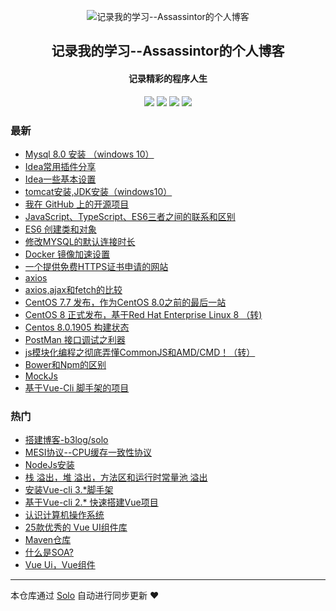 <p align="center"><img alt="记录我的学习--Assassintor的个人博客" src="https://static.b3log.org/images/brand/solo-32.png"></p><h2 align="center">
记录我的学习--Assassintor的个人博客
</h2>

<h4 align="center">记录精彩的程序人生</h4>
<p align="center"><a title="记录我的学习--Assassintor的个人博客" target="_blank" href="https://github.com/Assassintor/solo-blog"><img src="https://img.shields.io/github/last-commit/Assassintor/solo-blog.svg?style=flat-square&color=FF9900"></a>
<a title="GitHub repo size in bytes" target="_blank" href="https://github.com/Assassintor/solo-blog"><img src="https://img.shields.io/github/repo-size/Assassintor/solo-blog.svg?style=flat-square"></a>
<a title="Solo Version" target="_blank" href="https://github.com/b3log/solo/releases"><img src="https://img.shields.io/badge/solo-3.6.5-f1e05a.svg?style=flat-square&color=blueviolet"></a>
<a title="Hits" target="_blank" href="https://github.com/b3log/hits"><img src="https://hits.b3log.org/Assassintor/solo-blog.svg"></a></p>

### 最新

* [Mysql 8.0 安装 （windows 10）](https://www.viif.cn/articles/2019/11/15/1573749848270.html)
* [Idea常用插件分享](https://www.viif.cn/articles/2019/11/09/1573231845555.html)
* [Idea一些基本设置](https://www.viif.cn/articles/2019/11/09/1573229767353.html)
* [tomcat安装,JDK安装（windows10）](https://www.viif.cn/articles/2019/11/08/1573224356366.html)
* [我在 GitHub 上的开源项目](https://www.viif.cn/my-github-repos)
* [JavaScript、TypeScript、ES6三者之间的联系和区别](https://www.viif.cn/articles/2019/09/28/1569655535273.html)
* [ES6 创建类和对象](https://www.viif.cn/articles/2019/09/28/1569635783690.html)
* [修改MYSQL的默认连接时长](https://www.viif.cn/articles/2019/09/27/1569591013444.html)
* [Docker 镜像加速设置](https://www.viif.cn/articles/2019/09/27/1569575996589.html)
* [一个提供免费HTTPS证书申请的网站](https://www.viif.cn/articles/2019/09/26/1569427855455.html)
* [axios](https://www.viif.cn/articles/2019/09/25/1569423029640.html)
* [axios,ajax和fetch的比较](https://www.viif.cn/articles/2019/09/25/1569422977695.html)
* [CentOS 7.7 发布，作为CentOS 8.0之前的最后一站](https://www.viif.cn/articles/2019/09/25/1569420798963.html)
* [CentOS 8 正式发布，基于Red Hat Enterprise Linux 8 （转)](https://www.viif.cn/articles/2019/09/25/1569420713857.html)
* [ Centos 8.0.1905 构建状态](https://www.viif.cn/articles/2019/09/25/1569420469430.html)
* [PostMan 接口调试之利器](https://www.viif.cn/articles/2019/09/25/1569387827278.html)
* [js模块化编程之彻底弄懂CommonJS和AMD/CMD！（转）](https://www.viif.cn/articles/2019/09/25/1569386937054.html)
* [Bower和Npm的区别](https://www.viif.cn/articles/2019/09/25/1569385817595.html)
* [MockJs](https://www.viif.cn/articles/2019/09/25/1569385578257.html)
* [基于Vue-Cli 脚手架的项目](https://www.viif.cn/articles/2019/09/25/1569382960429.html)

### 热门

* [搭建博客-b3log/solo](https://www.viif.cn/articles/2019/09/23/1569210882369.html)
* [MESI协议--CPU缓存一致性协议](https://www.viif.cn/articles/2019/09/23/1569226776013.html)
* [NodeJs安装](https://www.viif.cn/articles/2019/09/23/1569222313059.html)
* [栈 溢出，堆 溢出，方法区和运行时常量池 溢出](https://www.viif.cn/articles/2019/09/23/1569226441007.html)
* [安装Vue-cli 3.*脚手架](https://www.viif.cn/articles/2019/09/24/1569325604173.html)
* [基于Vue-cli 2.* 快速搭建Vue项目](https://www.viif.cn/articles/2019/09/23/1569223948462.html)
* [认识计算机操作系统](https://www.viif.cn/articles/2019/09/23/1569227262564.html)
* [25款优秀的 Vue UI组件库](https://www.viif.cn/articles/2019/09/23/1569216617024.html)
* [Maven仓库](https://www.viif.cn/articles/2019/09/23/1569213055985.html)
* [什么是SOA?](https://www.viif.cn/articles/2019/09/23/1569226165812.html)
* [Vue Ui，Vue组件](https://www.viif.cn/articles/2019/09/23/1569217906930.html)



---

本仓库通过 [Solo](https://github.com/b3log/solo) 自动进行同步更新 ❤️ 
